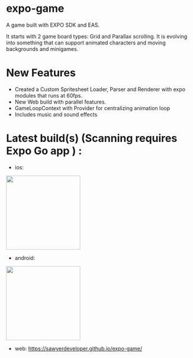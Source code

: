 # expo-game

A game built with EXPO SDK and EAS.

It starts with 2 game board types: Grid and Parallax scrolling. It is evolving into something that can support animated characters and moving backgrounds and minigames.

# New Features

- Created a Custom Spritesheet Loader, Parser and Renderer with expo modules that runs at 60fps.
- New Web build with parallel features.
- GameLoopContext with Provider for centralizing animation loop
- Includes music and sound effects

# Latest build(s) (Scanning requires Expo Go app ) :

- ios:

<img src="https://qr.expo.dev/eas-update?updateId=574a4acd-6cb4-41c1-9a46-88d6a3b0b36d&appScheme=exp&host=u.expo.dev" width="200" height="200" />

- android:

<img src="https://qr.expo.dev/eas-update?updateId=ba03b74f-47c2-4f5c-b2d2-13c1a073304d&appScheme=exp&host=u.expo.dev" width="200" height="200" />

- web:
  https://sawyerdeveloper.github.io/expo-game/
